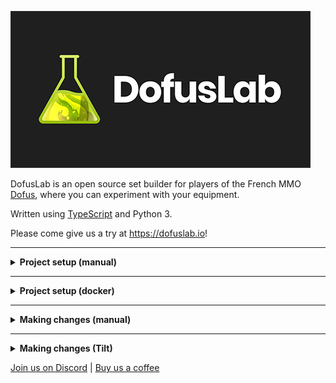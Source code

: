 ![DofusLab](dofuslab-logo.png?raw=true 'DofusLab')

DofusLab is an open source set builder for players of the French MMO [Dofus](https://www.dofus.com/), where you can experiment with your equipment.

Written using [TypeScript](https://www.typescriptlang.org/) and Python 3.

Please come give us a try at https://dofuslab.io!

---

<details><summary><b>Project setup (manual)</b></summary>
<p>

## Initial

#### Setup testing URL and env files

```bash
$ sudo echo '127.0.0.1       dev.localhost' >> /etc/hosts
$ cp client/.env.dist client/.env && cp server/.env.dist server/.env
```

## Backend

#### Start postgres and redis

```bash
$ postgres -D /usr/local/var/postgres
$ redis-server
```

#### Alternative: Start postgres and redis with [Homebrew](https://github.com/Homebrew/brew)

```bash
$ brew services start postgresql; brew services start redis
```

#### Create database

```bash
$ psql
$ CREATE DATABASE dofuslab;
$ \c dofuslab
$ CREATE EXTENSION IF NOT EXISTS "uuid-ossp";
$ exit
```

Replace `[USER]` with your postgres username.

```bash
$ sed -i '' 's/postgres:password/[USER]:password/g' server/.env
```

#### Start a virtual environment

```bash
$ python3 -m venv venv
$ source venv/bin/activate
```

#### Install dependencies

```bash
$ cd server
$ pip install -r requirements.txt
```

#### Fill database with initial content

```bash
flask db upgrade
python -m oneoff.database_setup
python -m oneoff.update_image_urls
```

#### Run the server

```bash
$ flask run
```

## Frontend

#### Install root dependencies

```bash
$ yarn
```

#### Install dependencies

```bash
$ cd client
$ yarn
```

#### Run the app

```bash
$ yarn dev
```

Open http://dev.localhost:3000/ and test away!

</p>
</details>

---

<details><summary><b>Project setup (docker)</b></summary>
<p>

## Installing software

To get started, you'll need to install [Docker Desktop](https://www.docker.com/products/docker-desktop/), and optionally [Tilt](https://docs.tilt.dev/install.html). Tilt is being [integrated into Docker Compose](https://www.docker.com/blog/docker-compose-experiment-sync-files-and-automatically-rebuild-services-with-watch-mode/) and it may not be necessary to set it up independently in the future. It also adds additional complexity to your environment, and should only be used once you've confirmed the vanilla Docker Compose build is working.

Note that you may need to configure your git client to check out "as-is" to avoid converting scripts to CRLF, which will result in errors like:

```bash
dofuslab@ac1658cacb7a:~/oneoff$ ./setup_db.sh
bash: ./setup_db.sh: /bin/sh^M: bad interpreter: No such file or directory
```

## Running the development environment (Docker Compose)

Once you have Docker Desktop installed you can run the DofusLab environment by opening a terminal to the project directory and running:

```bash
$ docker compose build
$ docker compose up -d
```

This should result in something that looks like this, after the build completes and the containers start:

```bash
[+] Running 5/5
 ✔ Container dofuslab-postgres-1  Running
 ✔ Container dofuslab-redis-1     Running
 ✔ Container dofuslab-server-1    Started
 ✔ Container dofuslab-client-1    Started
 ✔ Container dofuslab-nginx-1     Started
```

## Running the development environment (Tilt)

Once you have Docker Desktop and Tilt installed, you can run the DofusLab environment by opening a terminal to the project directory, and running:

```bash
$ tilt up
```

This should result in some messages that look like:

```bash
$ tilt up
Tilt started on http://localhost:10350/
v0.30.7, built 2022-08-12

(space) to open the browser
(s) to stream logs (--stream=true)
(t) to open legacy terminal mode (--legacy=true)
(ctrl-c) to exit
```

At this point, you can press the spacebar to open Tilt in the browser to see service status and logs (or `s` to stream logs, etc). Dofuslab should now be building, and doing most of the steps in the manual setup section automatically.

It'll probably take a few minutes to build the containers the first time, due to how big the client and server containers are.

## Populate database

Once you have the Docker Compose/Tilt environment running, you need to get the database populated.

You can do this several ways. You can either run:

```bash
$ docker compose exec server /home/dofuslab/oneoff/setup_db.sh
```

Note that re-running this action can create duplicate items in the database, so just running it once is recommended. If you mess up your database, it's simple to reinitialize it. The simplest way is to bring your environment down (`docker compose down` or `tilt down` depending on how you're running things), and remove the postgres volume:

```bash
$ docker volume rm dofuslab_pgdata
```

Once you have your database populated, you should be able to access your development Dofuslab instance at http://host.docker.internal:8080/.

</p>
</details>

---

<details><summary><b>Making changes (manual)</b></summary>
<p>


## Update database schema

After making changes to the database schema (e.g. `server/app/database/model_*.py`) generate a new migration.

```bash
$ cd server
$ flask db migrate
```

Check the newly generated migration and make any necessary changes with your preferred text editor (vim, nano, emacs, [Visual Studio Code](https://code.visualstudio.com/docs/editor/command-line), etc)

```bash
$ vim server/app/migrations/versions/[SOME_HASH].py
```

Apply your new migration.

```bash
$ flask db upgrade
```

## Generate TypeScript types from GraphQL schema

After making any changes to GraphQL queries or mutations (`client/graphql/*`), or the GraphQL schema (`server/app/schema.py`), generate TypeScript types.

```bash
$ cd client/
$ yarn apollo-codegen
```

## i18n

To add any new user-facing strings client-side, add the key in the EN locale files first (`/client/public/static/locales/en/*`).

#### Merge the new key into the other locales

```bash
$ cd client/
$ yarn sync-i18n
```

When adding any user-facing strings in the backend, update all the `messages.po` files with the new strings.

```bash
$ cd server/
$ make update-translations
```

Check the translations and make any necessary changes with your preferred text editor, then compile the translations.

```bash
$ make compile-translations
```

## Add server-side dependencies (pip install)

Run `make freeze` to update requirements.txt (https://stackoverflow.com/questions/39577984/what-is-pkg-resources-0-0-0-in-output-of-pip-freeze-command)

## Adding new items

After all changes to the .json files inside `server/app/database/data` are made, it will be necessary to sync the database in order to include them.

```bash
$ cd server
$ python -m oneoff.sync_item
```

</p>
</details>

---

<details><summary><b>Making changes (Tilt)</b></summary>
<p>

For most things, Tilt should automatically update when files are changed. If things don't update correctly, you can `docker compose exec` scripts on the appropriate containers to update things. For instance:
```bash
$ cd server
$ flask db migrate
```
...becomes:
```bash
$ docker compose exec server flask db migrate
```

That said, these updates should (for the most part) happen automatically!

As of time of this writing, it will be necessary to sync items (and such) to the database when changes are made to those json files. I recommend having a shell opened in the server container:

```bash
$ docker compose exec -it server /bin/bash
```

...and following the sync instructions in the "manual" section. For example:

```bash
$ python -m oneoff.sync_item
```

</p>
</details>

[Join us on Discord](https://discord.gg/S4TvSfa) | [Buy us a coffee](https://www.buymeacoffee.com/dofuslab)
